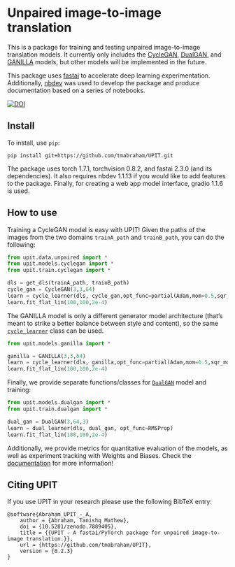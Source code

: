 Unpaired image-to-image translation
================

<!-- WARNING: THIS FILE WAS AUTOGENERATED! DO NOT EDIT! -->

This is a package for training and testing unpaired image-to-image
translation models. It currently only includes the
[CycleGAN](https://junyanz.github.io/CycleGAN/),
[DualGAN](https://arxiv.org/abs/1704.02510), and
[GANILLA](https://arxiv.org/abs/2002.05638) models, but other models
will be implemented in the future.

This package uses [fastai](https://github.com/fastai/fastai) to
accelerate deep learning experimentation. Additionally,
[nbdev](https://github.com/fastai/nbdev) was used to develop the package
and produce documentation based on a series of notebooks.


[![DOI](https://zenodo.org/badge/DOI/10.5281/zenodo.7889404.svg)](https://doi.org/10.5281/zenodo.7889404)

## Install

To install, use `pip`:

`pip install git+https://github.com/tmabraham/UPIT.git`

The package uses torch 1.7.1, torchvision 0.8.2, and fastai 2.3.0 (and
its dependencies). It also requires nbdev 1.1.13 if you would like to
add features to the package. Finally, for creating a web app model
interface, gradio 1.1.6 is used.

## How to use

Training a CycleGAN model is easy with UPIT! Given the paths of the
images from the two domains `trainA_path` and `trainB_path`, you can do
the following:

``` python
from upit.data.unpaired import *
from upit.models.cyclegan import *
from upit.train.cyclegan import *
```

``` python
dls = get_dls(trainA_path, trainB_path)
cycle_gan = CycleGAN(3,3,64)
learn = cycle_learner(dls, cycle_gan,opt_func=partial(Adam,mom=0.5,sqr_mom=0.999))
learn.fit_flat_lin(100,100,2e-4)
```

The GANILLA model is only a different generator model architecture
(that’s meant to strike a better balance between style and content), so
the same
[`cycle_learner`](https://tmabraham.github.io/UPIT/train.cyclegan.html#cycle_learner)
class can be used.

``` python
from upit.models.ganilla import *
```

``` python
ganilla = GANILLA(3,3,64)
learn = cycle_learner(dls, ganilla,opt_func=partial(Adam,mom=0.5,sqr_mom=0.999))
learn.fit_flat_lin(100,100,2e-4)
```

Finally, we provide separate functions/classes for
[`DualGAN`](https://tmabraham.github.io/UPIT/models.dualgan.html#dualgan)
model and training:

``` python
from upit.models.dualgan import *
from upit.train.dualgan import *
```

``` python
dual_gan = DualGAN(3,64,3)
learn = dual_learner(dls, dual_gan, opt_func=RMSProp)
learn.fit_flat_lin(100,100,2e-4)
```

Additionally, we provide metrics for quantitative evaluation of the
models, as well as experiment tracking with Weights and Biases. Check
the [documentation](https://tmabraham.github.io/UPIT) for more
information!

## Citing UPIT

If you use UPIT in your research please use the following BibTeX entry:
```
@software{Abraham_UPIT_-_A,
    author = {Abraham, Tanishq Mathew},
    doi = {10.5281/zenodo.7889405},
    title = {{UPIT - A fastai/PyTorch package for unpaired image-to-image translation.}},
    url = {https://github.com/tmabraham/UPIT},
    version = {0.2.3}
}
```
